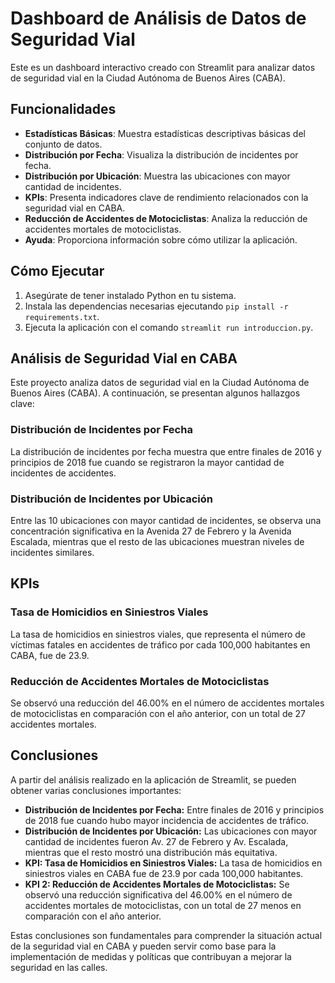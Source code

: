 # Dashboard de Análisis de Datos de Seguridad Vial

Este es un dashboard interactivo creado con Streamlit para analizar datos de seguridad vial en la Ciudad Autónoma de Buenos Aires (CABA).

## Funcionalidades

- **Estadísticas Básicas**: Muestra estadísticas descriptivas básicas del conjunto de datos.
- **Distribución por Fecha**: Visualiza la distribución de incidentes por fecha.
- **Distribución por Ubicación**: Muestra las ubicaciones con mayor cantidad de incidentes.
- **KPIs**: Presenta indicadores clave de rendimiento relacionados con la seguridad vial en CABA.
- **Reducción de Accidentes de Motociclistas**: Analiza la reducción de accidentes mortales de motociclistas.
- **Ayuda**: Proporciona información sobre cómo utilizar la aplicación.

## Cómo Ejecutar

1. Asegúrate de tener instalado Python en tu sistema.
2. Instala las dependencias necesarias ejecutando `pip install -r requirements.txt`.
3. Ejecuta la aplicación con el comando `streamlit run introduccion.py`.

## Análisis de Seguridad Vial en CABA

Este proyecto analiza datos de seguridad vial en la Ciudad Autónoma de Buenos Aires (CABA). A continuación, se presentan algunos hallazgos clave:

### Distribución de Incidentes por Fecha

La distribución de incidentes por fecha muestra que entre finales de 2016 y principios de 2018 fue cuando se registraron la mayor cantidad de incidentes de accidentes.

### Distribución de Incidentes por Ubicación

Entre las 10 ubicaciones con mayor cantidad de incidentes, se observa una concentración significativa en la Avenida 27 de Febrero y la Avenida Escalada, mientras que el resto de las ubicaciones muestran niveles de incidentes similares.

## KPIs

### Tasa de Homicidios en Siniestros Viales

La tasa de homicidios en siniestros viales, que representa el número de víctimas fatales en accidentes de tráfico por cada 100,000 habitantes en CABA, fue de 23.9.

### Reducción de Accidentes Mortales de Motociclistas

Se observó una reducción del 46.00% en el número de accidentes mortales de motociclistas en comparación con el año anterior, con un total de 27 accidentes mortales.

## Conclusiones

A partir del análisis realizado en la aplicación de Streamlit, se pueden obtener varias conclusiones importantes:

- **Distribución de Incidentes por Fecha:** Entre finales de 2016 y principios de 2018 fue cuando hubo mayor incidencia de accidentes de tráfico.
- **Distribución de Incidentes por Ubicación:** Las ubicaciones con mayor cantidad de incidentes fueron Av. 27 de Febrero y Av. Escalada, mientras que el resto mostró una distribución más equitativa.
- **KPI: Tasa de Homicidios en Siniestros Viales:** La tasa de homicidios en siniestros viales en CABA fue de 23.9 por cada 100,000 habitantes.
- **KPI 2: Reducción de Accidentes Mortales de Motociclistas:** Se observó una reducción significativa del 46.00% en el número de accidentes mortales de motociclistas, con un total de 27 menos en comparación con el año anterior.

Estas conclusiones son fundamentales para comprender la situación actual de la seguridad vial en CABA y pueden servir como base para la implementación de medidas y políticas que contribuyan a mejorar la seguridad en las calles.
